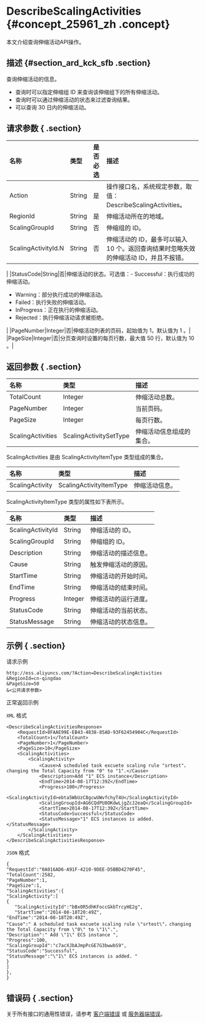 # DescribeScalingActivities {#concept_25961_zh .concept}

本文介绍查询伸缩活动API操作。

## 描述 {#section_ard_kck_sfb .section}

查询伸缩活动的信息。

-   查询时可以指定伸缩组 ID 来查询该伸缩组下的所有伸缩活动。
-   查询时可以通过伸缩活动的状态来过滤查询结果。
-   可以查询 30 日内的伸缩活动。

## 请求参数 { .section}

|名称|类型|是否必选|描述|
|:-|:-|:---|:-|
|Action|String|是|操作接口名，系统规定参数，取值：DescribeScalingActivities。|
|RegionId|String|是|伸缩活动所在的地域。|
|ScalingGroupId|String|否|伸缩组的 ID。|
|ScalingActivityId.N|String|否|伸缩活动的 ID，最多可以输入 10 个。返回查询结果时忽略失效的伸缩活动 ID，并且不报错。

|
|StatusCode|String|否|伸缩活动的状态。可选值：-   Successful：执行成功的伸缩活动。
-   Warning：部分执行成功的伸缩活动。
-   Failed：执行失败的伸缩活动。
-   InProgress：正在执行的伸缩活动。
-   Rejected：执行伸缩活动请求被拒绝。

|
|PageNumber|Integer|否|伸缩活动列表的页码，起始值为 1，默认值为 1 。|
|PageSize|Integer|否|分页查询时设置的每页行数，最大值 50 行，默认值为 10 。|

## 返回参数 { .section}

|名称|类型|描述|
|:-|:-|:-|
|TotalCount|Integer|伸缩活动总数。|
|PageNumber|Integer|当前页码。|
|PageSize|Integer|每页行数。|
|ScalingActivities|ScalingActivitySetType|伸缩活动信息组成的集合。|

ScalingActivities 是由 ScalingActivityItemType 类型组成的集合。

|名称|类型|描述|
|:-|:-|:-|
|ScalingActivity|ScalingActivityItemType|伸缩活动信息。|

ScalingActivityItemType 类型的属性如下表所示。

|名称|类型|描述|
|:-|:-|:-|
|ScalingActivityId|String|伸缩活动的 ID。|
|ScalingGroupId|String|伸缩组的 ID。|
|Description|String|伸缩活动的描述信息。|
|Cause|String|触发伸缩活动的原因。|
|StartTime|String|伸缩活动的开始时间。|
|EndTime|String|伸缩活动的结束时间。|
|Progress|Integer|伸缩活动的运行进度。|
|StatusCode|String|伸缩活动的当前状态。|
|StatusMessage|String|伸缩活动的状态信息。|

## 示例 { .section}

请求示例

```
http://ess.aliyuncs.com/?Action=DescribeScalingActivities
&RegionId=cn-qingdao
&PageSize=50
&<公共请求参数>
```

正常返回示例

`XML` 格式

```
<DescribeScalingActivitiesResponse>
    <RequestId>8FAAE99E-EB43-4838-85AD-93F62454904C</RequestId>
    <TotalCount>1</TotalCount>
    <PageNumber>1</PageNumber>
    <PageSize>10</PageSize>
    <ScalingActivities>
        <ScalingActivity>
            <Cause>A scheduled task excuete scaling rule "srtest"，changing the Total Capacity from "0" to "1".</Cause>
            <Description>Add "1" ECS instance</Description>
            <EndTime>2014-08-17T12:39Z</EndTime>
            <Progress>100</Progress>
            <ScalingActivityId>ebta5WbUzC8gcwUWvfchyT4U</ScalingActivityId>
            <ScalingGroupId>AG6CQdPU8OKdwLjgZcJ2eaQ</ScalingGroupId>
            <StartTime>2014-08-17T12:39Z</StartTime>
            <StatusCode>Successful</StatusCode>
            <StatusMessage>"1" ECS instances is added. </StatusMessage>
        </ScalingActivity>
    </ScalingActivities>
</DescribeScalingActivitiesResponse>
```

`JSON` 格式

```
{
"RequestId":"0A016AD6-A91F-4210-9DEE-D5BBD4270F45",
"TotalCount":2582,
"PageNumber":1,
"PageSize":1,
"ScalingActivities":{
"ScalingActivity":[
{
   "ScalingActivityId":"bBxOR5dhKFoccGkbTrcyHE2g",
   "StartTime":"2014-08-18T20:49Z",
"EndTime":"2014-08-18T20:49Z",
"Cause":" A scheduled task excuete scaling rule \"srtest\"，changing the Total Capacity from \"0\" to \"1\".",
"Description":" Add \"1\" ECS instance ",
"Progress":100,
"ScalingGroupId":"c7acXJbAJmpPcGE7G3bwwbS9",
"StatusCode":"Successful",
"StatusMessage":"\"1\" ECS instances is added. "
}
]
},
}
```

## 错误码 { .section}

关于所有接口的通用性错误，请参考 [客户端错误](intl.zh-CN/API参考/错误代码/客户端错误.md#) 或 [服务器端错误](intl.zh-CN/API参考/错误代码/服务器端错误.md#)。

